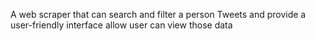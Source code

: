 A web scraper that can search and filter a person Tweets and provide a user-friendly interface allow user can view those data